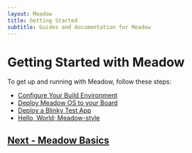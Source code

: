 ```yaml
---
layout: Meadow
title: Getting Started
subtitle: Guides and documentation for Meadow
---
```


# Getting Started with Meadow

To get up and running with Meadow, follow these steps:

 * [Configure Your Build Environment](/Meadow/Getting_Started/Setup/)
 * [Deploy Meadow OS to your Board](/Meadow/Getting_Started/Deploying_Meadow/)
 * [Deploy a Blinky Test App](/Meadow/Getting_Started/Deployment/)
 * [Hello, World; Meadow-style](/Meadow/Getting_Started/Hello_World/)

## [Next - Meadow Basics](/Meadow/Meadow_Basics)